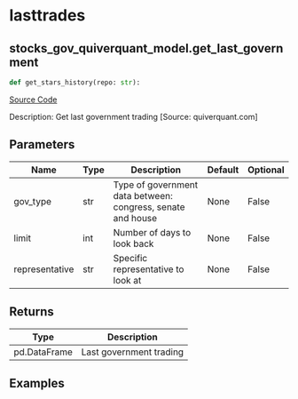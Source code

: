 # lasttrades

## stocks_gov_quiverquant_model.get_last_government

```python
def get_stars_history(repo: str):
```
[Source Code](https://github.com/OpenBB-finance/OpenBBTerminal/tree/main/openbb_terminal/stocks/government/quiverquant_model.py#L163)

Description: Get last government trading [Source: quiverquant.com]

## Parameters

| Name | Type | Description | Default | Optional |
| ---- | ---- | ----------- | ------- | -------- |
| gov_type | str | Type of government data between: congress, senate and house | None | False |
| limit | int | Number of days to look back | None | False |
| representative | str | Specific representative to look at | None | False |

## Returns

| Type | Description |
| ---- | ----------- |
| pd.DataFrame | Last government trading |

## Examples

